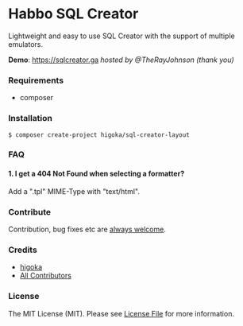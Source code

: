 # Habbo SQL Creator
Lightweight and easy to use SQL Creator with the support of multiple emulators.

**Demo**: https://sqlcreator.ga
*hosted by @TheRayJohnson (thank you)*

### Requirements
- composer

### Installation
```shell
$ composer create-project higoka/sql-creator-layout
```
### FAQ
#### 1. I get a 404 Not Found when selecting a formatter?
Add a ".tpl" MIME-Type with "text/html".
   
### Contribute
Contribution, bug fixes etc are [always welcome](https://github.com/higoka/sql-creator-layout/issues/new).

### Credits
- [higoka](https://github.com/higoka)
- [All Contributors](https://github.com/higoka/sql-creator-layout/contributors)

### License
The MIT License (MIT).
Please see [License File](https://github.com/higoka/sql-creator-layout/blob/master/LICENSE) for more information.
